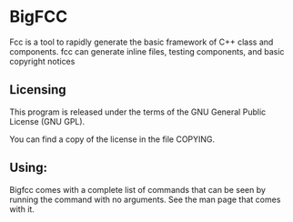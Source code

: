 # BigFCC

Fcc is a tool to rapidly generate the basic framework of C++ class and
components. fcc can generate inline files, testing components, and basic
copyright notices

## Licensing

This program is released under the terms of the GNU General Public
License (GNU GPL).  

You can find a copy of the license in the file COPYING.

## Using:

Bigfcc comes with a complete list of commands that can be seen by
running the command with no arguments.  See the man page that comes
with it.
